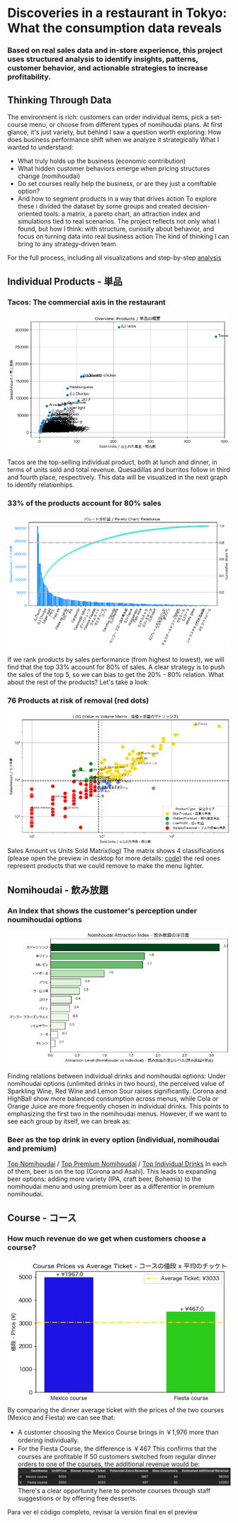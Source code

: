 # Discoveries in a restaurant in Tokyo: What the consumption data reveals 
### Based on real sales data and in-store experience, this project uses structured analysis to identify insights, patterns, customer behavior, and actionable strategies to increase profitability.
## Thinking Through Data
The environment is rich: customers can order individual items, pick a set-course menu, or choose from different types of nomihoudai plans.
At first glance, it's just variety, but behind I saw a question worth exploring: 
How does business performance shift when we analyze it strategically
What I wanted to understand: 
- What truly holds up the business (economic contribution)
- What hidden customer behaviors emerge when pricing structures change (nomihoudai)
- Do set courses really help the business, or are they just a comftable option?
- And how to segment products in a way that drives action
To explore these i divided the dataset by some groups and created decision-oriented tools: a matrix, a pareto chart, an attraction index and simulations tied to real scenarios.
The project reflects not only what I found, but how I think: with structure, curiosity about behavior, and focus on turning data into real business action
The kind of thinking I can bring to any strategy-driven team.

For the full process, including all visualizations and step-by-step [analysis](https://github.com/aldo-222/Restaurant-Data-Analysis-Tokyo/blob/main/notebooks/final_integrated_version.ipynb)
## Individual Products - 単品
### Tacos: The commercial axis in the restaurant
![Scatter plot - overview](images/overview.png)

Tacos are the top-selling individual product, both at lunch and dinner, in terms of units sold and total revenue. Quesadillas and burritos follow in third and fourth place, respectively. This data will be visualized in the next graph to identify relationhips.
### 33% of the products account for 80% sales
![](images/pareto.png)

If we rank products by sales performance (from highest to lowest), we will find that the top 33% account for 80% of sales.
A clear strategy is to push the sales of the top 5, so we can bias to get the 20% - 80% relation.
What about the rest of the products? Let's take a look:
### 76 Products at risk of removal (red dots)
![](images/log.png)
Sales Amount vs Units Sold Matrix(log)
The matrix shows 4 classifications (please open the preview in desktop for more details: [code](https://github.com/aldo-222/Restaurant-Data-Analysis-Tokyo/blob/main/notebooks/final_integrated_version.ipynb)) the red ones represent products that we could remove to make the menu lighter.
## Nomihoudai - 飲み放題 
### An Index that shows the customer's perception under noumihoudai options
![](images/index.png)

Finding relations between individual drinks and nomihoudai options: Under nomihoudai options (unlimited drinks in two hours), the perceived value of Sparkling Wine, Red Wine and Lemon Sour raises significantly. Corona and HighBall show more balanced consumption across menus, while Cola or Orange Juice are more frequently chosen in individual drinks.
This points to emphasizing the first two in the nomihoudai menus.
However, if we want to see each group by itself, we can break as: 
### Beer as the top drink in every option (individual, nomihoudai and premium)
[Top Nomihoudai](https://github.com/aldo-222/Restaurant-Data-Analysis-Tokyo/blob/main/images/heat_nomihoudai.png) / [Top Premium Nomihoudai](https://github.com/aldo-222/Restaurant-Data-Analysis-Tokyo/blob/main/images/heat_premium.png) / [Top Individual Drinks](https://github.com/aldo-222/Restaurant-Data-Analysis-Tokyo/blob/main/images/heat_individual.png)
In each of them, beer is on the top (Corona and Asahi). 
This leads to expanding beer options: adding more variety (IPA, craft beer, Bohemia) to the nomihoudai menu and using premium beer as a differentior in premium nomihoudai.
## Course - コース
### How much revenue do we get when customers choose a course?
![](images/courses_ticket.png)
By comparing the dinner average ticket with the prices of the two courses (Mexico and Fiesta) we can see that: 
- A customer choosing the Mexico Course brings in ￥1,976 more than ordering individually.
- For the Fiesta Course, the difference is ￥467
This confirms that the courses are profitable
If 50 customers switched from regular dinner orders to one of the courses, the additional revenue would be:
![](images/simulation.png)
There's a clear opportunity here to promote courses through staff suggestions or by offering free desserts.

Para ver el código completo, revisar la versión final en el preview 
